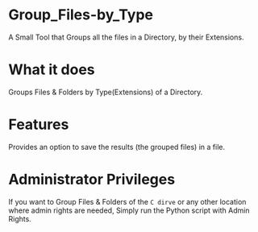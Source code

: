 # Group_Files-by_Type
A Small Tool that Groups all the files in a Directory, by their Extensions.
# What it does
Groups Files & Folders by Type(Extensions) of a Directory.
# Features
Provides an option to save the results (the grouped files) in a file.
# Administrator Privileges
If you want to Group Files & Folders of the `C dirve` or any other location where admin rights are needed, Simply run the Python script with Admin Rights.
